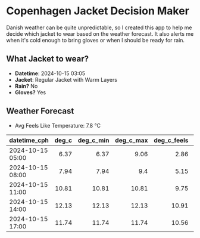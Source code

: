 
# Copenhagen Jacket Decision Maker

Danish weather can be quite unpredictable, so I created this app to help me decide which jacket to wear based on the weather forecast. 
It also alerts me when it's cold enough to bring gloves or when I should be ready for rain.

## What Jacket to wear?

- **Datetime**: 2024-10-15 03:05
- **Jacket**: Regular Jacket with Warm Layers
- **Rain?** No
- **Gloves?** Yes

## Weather Forecast
- Avg Feels Like Temperature: 7.8 °C

| datetime_cph     |   deg_c |   deg_c_min |   deg_c_max |   deg_c_feels | weather   | wind   | rain   |
|:-----------------|--------:|------------:|------------:|--------------:|:----------|:-------|:-------|
| 2024-10-15 05:00 |    6.37 |        6.37 |        9.06 |          2.86 | Clouds    | Medium | None   |
| 2024-10-15 08:00 |    7.94 |        7.94 |        9.4  |          5.15 | Clouds    | Low    | None   |
| 2024-10-15 11:00 |   10.81 |       10.81 |       10.81 |          9.75 | Clouds    | Low    | None   |
| 2024-10-15 14:00 |   12.13 |       12.13 |       12.13 |         10.91 | Clouds    | Low    | None   |
| 2024-10-15 17:00 |   11.74 |       11.74 |       11.74 |         10.56 | Clouds    | Low    | None   |
        
